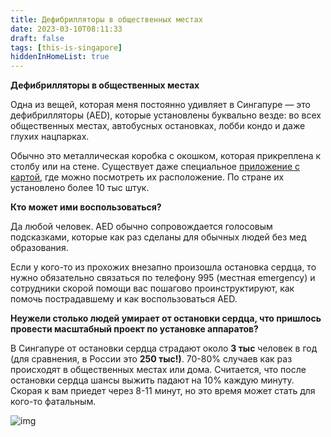 ```yaml
---
title: Дефибрилляторы в общественных местах
date: 2023-03-10T08:11:33
draft: false
tags: [this-is-singapore]
hiddenInHomeList: true
---
```

**Дефибрилляторы в общественных местах**

Одна из вещей, которая меня постоянно удивляет в Сингапуре — это дефибрилляторы (AED), которые установлены буквально везде: во всех общественных местах, автобусных остановках, лобби кондо и даже глухих нацпарках.

Обычно это металлическая коробка c окошком, которая прикреплена к столбу или на стене. Существует даже специальное [приложение с картой](https://apps.apple.com/sg/app/myresponder/id983494391), где можно посмотреть их расположение. По стране их установлено более 10 тыс штук.

**Кто может ими воспользоваться?**

Да любой человек. AED обычно сопровождается голосовым подсказками, которые как раз сделаны для обычных людей без мед образования. 

Если у кого-то из прохожих внезапно произошла остановка сердца, то нужно обязательно связаться по телефону 995 (местная emergency) и сотрудники скорой помощи вас пошагово проинструктируют, как помочь пострадавшему и как воспользоваться AED.

**Неужели столько людей умирает от остановки сердца, что пришлось провести  масштабный проект по установке аппаратов?**

В Сингапуре от остановки сердца страдают около **3 тыс** человек в год (для сравнения, в России это **250 тыс!)**. 70-80% случаев как раз проиcходят в общественных местах или дома. Считается, что после остановки сердца шансы выжить падают на 10% каждую минуту. Скорая к вам приедет через 8-11 минут, но это время может стать для кого-то фатальным.

![img](/images/this-is-singapore/photos/photo_218@10-03-2023_08-11-28.jpg#center)
